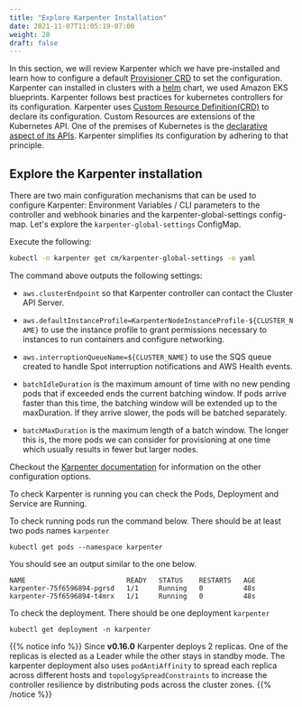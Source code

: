 ```yaml
---
title: "Explore Karpenter Installation"
date: 2021-11-07T11:05:19-07:00
weight: 20
draft: false
---
```


In this section, we will review Karpenter which we have pre-installed and learn how to configure a default [Provisioner CRD](https://karpenter.sh/docs/provisioner-crd/) to set the configuration. Karpenter can installed in clusters with a [helm](https://helm.sh/) chart, we used Amazon EKS blueprints. Karpenter follows best practices for kubernetes controllers for its configuration. Karpenter uses [Custom Resource Definition(CRD)](https://kubernetes.io/docs/concepts/extend-kubernetes/api-extension/custom-resources/) to declare its configuration. Custom Resources are extensions of the Kubernetes API. One of the premises of Kubernetes is the [declarative aspect of its APIs](https://kubernetes.io/docs/concepts/overview/kubernetes-api/). Karpenter simplifies its configuration by adhering to that principle.

## Explore the Karpenter installation

There are two main configuration mechanisms that can be used to configure Karpenter: Environment Variables / CLI parameters to the controller and webhook binaries and the karpenter-global-settings config-map. Let's explore the `karpenter-global-settings` ConfigMap.

Execute the following:

```bash
kubectl -n karpenter get cm/karpenter-global-settings -o yaml
```

The command above outputs the following settings:

* `aws.clusterEndpoint` so that Karpenter controller can contact the Cluster API Server.

* `aws.defaultInstanceProfile=KarpenterNodeInstanceProfile-${CLUSTER_NAME}` to use the instance profile to grant permissions necessary to instances to run containers and configure networking.

* `aws.interruptionQueueName=${CLUSTER_NAME}` to use the SQS queue created to handle Spot interruption notifications and AWS Health events.

*  `batchIdleDuration` is the maximum amount of time with no new pending pods that if exceeded ends the current batching window. If pods arrive faster than this time, the batching window will be extended up to the maxDuration. If they arrive slower, the pods will be batched separately.

* `batchMaxDuration` is the maximum length of a batch window. The longer this is, the more pods we can consider for provisioning at one time which usually results in fewer but larger nodes.

Checkout the [Karpenter documentation](https://karpenter.sh/v0.30/concepts/settings/) for information on the other configuration options.

To check Karpenter is running you can check the Pods, Deployment and Service are Running.

To check running pods run the command below. There should be at least two pods names `karpenter`

```
kubectl get pods --namespace karpenter
```

You should see an output similar to the one below. 
```
NAME                         READY   STATUS    RESTARTS   AGE
karpenter-75f6596894-pgrsd   1/1     Running   0          48s
karpenter-75f6596894-t4mrx   1/1     Running   0          48s
```


To check the deployment. There should be one deployment  `karpenter`
```
kubectl get deployment -n karpenter
```

{{% notice info %}}
Since **v0.16.0** Karpenter deploys 2 replicas. One of the replicas is elected as a Leader while the other stays in standby mode. The karpenter deployment also uses `podAntiAffinity` to spread each replica across different hosts and `topologySpreadConstraints` to increase the controller resilience by distributing pods across the cluster zones.
{{% /notice %}}
